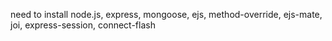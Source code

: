 need to install node.js, express, mongoose, ejs, method-override, ejs-mate, joi, express-session, connect-flash

